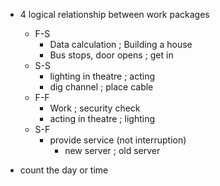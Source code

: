 - 4 logical relationship between work packages 
	- F-S 
		- Data calculation ; Building a house  
		- Bus stops, door opens ; get in 
	- S-S 
		- lighting in theatre ; acting 
		- dig channel ; place cable 
	- F-F 
		- Work ; security check 
		- acting in theatre ; lighting 
	- S-F 
		- provide service (not interruption) 
			- new server ; old server 

- count the day or time 